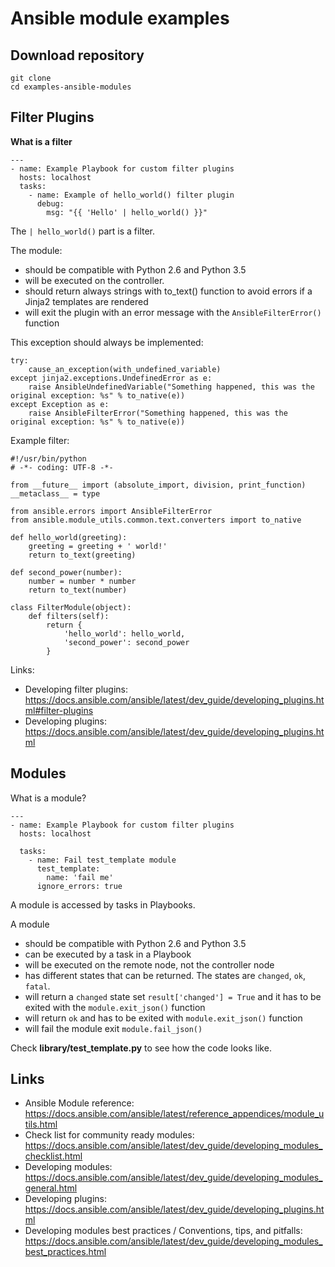 # Ansible module examples

## Download repository
```
git clone 
cd examples-ansible-modules
```

## Filter Plugins

**What is a filter**
```
---
- name: Example Playbook for custom filter plugins
  hosts: localhost
  tasks:
    - name: Example of hello_world() filter plugin
      debug:
        msg: "{{ 'Hello' | hello_world() }}"
```

The `| hello_world()` part is a filter. 

The module:
- should be compatible with Python 2.6 and Python 3.5
- will be executed on the controller.
- should return always strings with to_text() function to avoid errors if a Jinja2 templates are rendered
- will exit the plugin with an error message with the `AnsibleFilterError()` function 

This exception should always be implemented:
```
try:
    cause_an_exception(with_undefined_variable)
except jinja2.exceptions.UndefinedError as e:
    raise AnsibleUndefinedVariable("Something happened, this was the original exception: %s" % to_native(e))
except Exception as e:
    raise AnsibleFilterError("Something happened, this was the original exception: %s" % to_native(e))
```

Example filter:
```
#!/usr/bin/python
# -*- coding: UTF-8 -*-

from __future__ import (absolute_import, division, print_function)
__metaclass__ = type

from ansible.errors import AnsibleFilterError
from ansible.module_utils.common.text.converters import to_native

def hello_world(greeting):
    greeting = greeting + ' world!'
    return to_text(greeting)

def second_power(number):
    number = number * number
    return to_text(number)

class FilterModule(object):
    def filters(self):
        return {
            'hello_world': hello_world,
            'second_power': second_power
        }
```

Links:
- Developing filter plugins: https://docs.ansible.com/ansible/latest/dev_guide/developing_plugins.html#filter-plugins
- Developing plugins: https://docs.ansible.com/ansible/latest/dev_guide/developing_plugins.html

## Modules

What is a module?
```
---
- name: Example Playbook for custom filter plugins
  hosts: localhost

  tasks:
    - name: Fail test_template module
      test_template:
        name: 'fail me'
      ignore_errors: true
```

A module is accessed by tasks in Playbooks.

A module
- should be compatible with Python 2.6 and Python 3.5
- can be executed by a task in a Playbook
- will be executed on the remote node, not the controller node
- has different states that can be returned. The states are `changed`, `ok`, `fatal`.
- will return a `changed` state set `result['changed'] = True` and it has to be exited with the `module.exit_json()` function
- will return `ok` and has to be exited with `module.exit_json()` function
- will fail the module exit `module.fail_json()`

Check __library/test_template.py__ to see how the code looks like.

## Links
- Ansible Module reference: https://docs.ansible.com/ansible/latest/reference_appendices/module_utils.html
- Check list for community ready modules: https://docs.ansible.com/ansible/latest/dev_guide/developing_modules_checklist.html
- Developing modules: https://docs.ansible.com/ansible/latest/dev_guide/developing_modules_general.html
- Developing plugins: https://docs.ansible.com/ansible/latest/dev_guide/developing_plugins.html
- Developing modules best practices / Conventions, tips, and pitfalls: https://docs.ansible.com/ansible/latest/dev_guide/developing_modules_best_practices.html